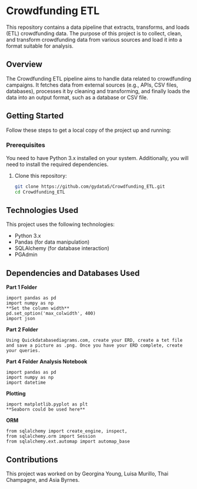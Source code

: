 # Crowdfunding ETL

This repository contains a data pipeline that extracts, transforms, and loads (ETL) crowdfunding data. The purpose of this project is to collect, clean, and transform crowdfunding data from various sources and load it into a format suitable for analysis.

## Overview

The Crowdfunding ETL pipeline aims to handle data related to crowdfunding campaigns. It fetches data from external sources (e.g., APIs, CSV files, databases), processes it by cleaning and transforming, and finally loads the data into an output format, such as a database or CSV file.

## Getting Started

Follow these steps to get a local copy of the project up and running:

### Prerequisites
You need to have Python 3.x installed on your system. Additionally, you will need to install the required dependencies.

1. Clone this repository:

   ```bash
   git clone https://github.com/gydata5/Crowdfunding_ETL.git
   cd Crowdfunding_ETL
   ```

## Technologies Used

This project uses the following technologies:
- Python 3.x
- Pandas (for data manipulation)
- SQLAlchemy (for database interaction)
- PGAdmin

## Dependencies and Databases Used

**Part 1 Folder**
```
import pandas as pd
import numpy as np
**Set the column width**
pd.set_option('max_colwidth', 400)
import json
```
**Part 2 Folder**
```
Using Quickdatabasediagrams.com, create your ERD, create a tet file and save a picture as .png. Once you have your ERD complete, create your queries. 
```
**Part 4 Folder**
**Analysis Notebook**

```
import pandas as pd
import numpy as np
import datetime
```

**Plotting**
```
import matplotlib.pyplot as plt
**Seaborn could be used here**
```
**ORM**
```
from sqlalchemy import create_engine, inspect, 
from sqlalchemy.orm import Session
from sqlalchemy.ext.automap import automap_base
```
## Contributions
This project was worked on by Georgina Young, Luisa Murillo, Thai Champagne, and Asia Byrnes. 

